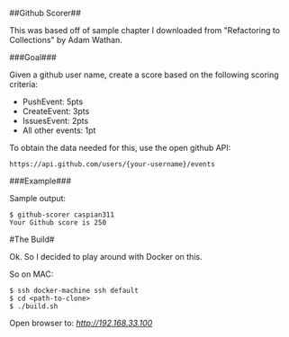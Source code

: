 ##Github Scorer##

This was based off of sample chapter I downloaded from "Refactoring to Collections" by Adam Wathan.

###Goal###

Given a github user name, create a score based on the following scoring criteria:

* PushEvent: 5pts
* CreateEvent: 3pts
* IssuesEvent: 2pts
* All other events: 1pt

To obtain the data needed for this, use the open github API:

    https://api.github.com/users/{your-username}/events

###Example###

Sample output:

    $ github-scorer caspian311
    Your Github score is 250


#The Build#

Ok. So I decided to play around with Docker on this. 

So on MAC:

    $ ssh docker-machine ssh default
    $ cd <path-to-clone>
    $ ./build.sh

Open browser to: *http://192.168.33.100*

